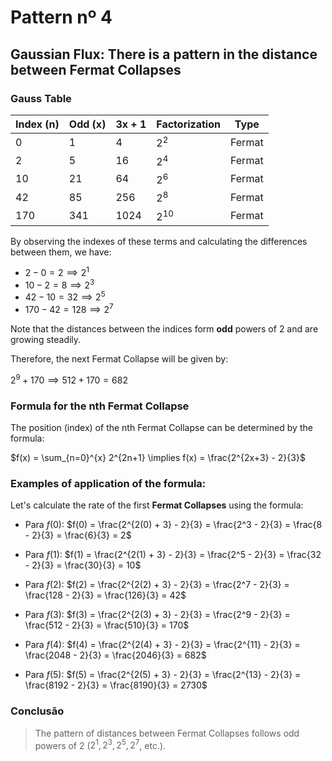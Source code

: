 # Pattern nº 4

## Gaussian Flux: There is a pattern in the distance between Fermat Collapses

### Gauss Table

| Index (n) | Odd (x) | 3x + 1 | Factorization     | Type   |
|------------|-----------|--------|---------------|--------|
| 0          | 1         | 4      | $2^2$       | Fermat |
| 2          | 5         | 16     | $2^4$       | Fermat |
| 10         | 21        | 64     | $2^6$       | Fermat |
| 42         | 85        | 256    | $2^8$       | Fermat |
| 170        | 341       | 1024   | $2^{10}$    | Fermat |

By observing the indexes of these terms and calculating the differences between them, we have:

- $2 - 0 = 2 \implies 2^1$
- $10 - 2 = 8 \implies 2^3$
- $42 - 10 = 32 \implies 2^5$
- $170 - 42 = 128 \implies 2^7$

Note that the distances between the indices form **odd** powers of 2 and are growing steadily.

Therefore, the next Fermat Collapse will be given by:

$2^9 + 170 \implies 512 + 170 = 682$

### Formula for the nth Fermat Collapse

The position (index) of the nth Fermat Collapse can be determined by the formula:

$f(x) = \sum_{n=0}^{x} 2^{2n+1} \implies f(x) = \frac{2^{2x+3} - 2}{3}$

### Examples of application of the formula:

Let's calculate the rate of the first **Fermat Collapses** using the formula:

- Para $f(0)$:
  $f(0) = \frac{2^{2(0) + 3} - 2}{3} = \frac{2^3 - 2}{3} = \frac{8 - 2}{3} = \frac{6}{3} = 2$

- Para $f(1)$:
  $f(1) = \frac{2^{2(1) + 3} - 2}{3} = \frac{2^5 - 2}{3} = \frac{32 - 2}{3} = \frac{30}{3} = 10$

- Para $f(2)$:
  $f(2) = \frac{2^{2(2) + 3} - 2}{3} = \frac{2^7 - 2}{3} = \frac{128 - 2}{3} = \frac{126}{3} = 42$

- Para $f(3)$:
  $f(3) = \frac{2^{2(3) + 3} - 2}{3} = \frac{2^9 - 2}{3} = \frac{512 - 2}{3} = \frac{510}{3} = 170$

- Para $f(4)$:
  $f(4) = \frac{2^{2(4) + 3} - 2}{3} = \frac{2^{11} - 2}{3} = \frac{2048 - 2}{3} = \frac{2046}{3} = 682$

- Para $f(5)$:
  $f(5) = \frac{2^{2(5) + 3} - 2}{3} = \frac{2^{13} - 2}{3} = \frac{8192 - 2}{3} = \frac{8190}{3} = 2730$

### Conclusão

> The pattern of distances between Fermat Collapses follows odd powers of 2 ($2^1, 2^3, 2^5, 2^7$, etc.).
